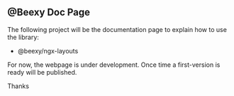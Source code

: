 ## @Beexy Doc Page

The following project will be the documentation page to explain how to use the library: 

* @beexy/ngx-layouts

For now, the webpage is under development. Once time a first-version is ready will be published.

Thanks